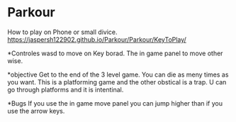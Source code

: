 # Parkour

How to play on Phone or small divice.
https://jaspersh122902.github.io/Parkour/Parkour/KeyToPlay/

*Controles
wasd to move on Key borad.
The in game panel to move other wise.

*objective
Get to the end of the 3 level game. You can die as meny times as you want. This is a platforming game and the other obstical is a trap. U can go through platforms and it is intentinal.

*Bugs
If you use the in game move panel you can jump higher than if you use the arrow keys. 
